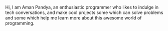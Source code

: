 Hi, I am Aman Pandya, an enthusiastic programmer who likes to indulge in tech conversations, 
and make cool projects some which can solve problems and some which help me learn more
about this awesome world of programming.
